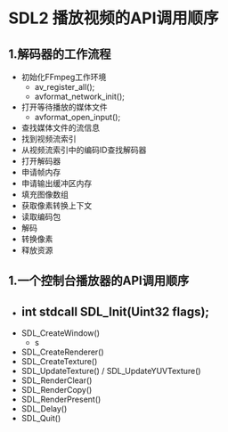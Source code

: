 # SDL2 播放视频的API调用顺序 #

## 1.解码器的工作流程 ##
- 初始化FFmpeg工作环境
	- av_register_all();
	- avformat_network_init();
- 打开等待播放的媒体文件
	- avformat_open_input();
- 查找媒体文件的流信息
- 找到视频流索引
- 从视频流索引中的编码ID查找解码器
- 打开解码器
- 申请帧内存
- 申请输出缓冲区内存
- 填充图像数组
- 获取像素转换上下文
- 读取编码包
- 解码
- 转换像素
- 释放资源

## 1.一个控制台播放器的API调用顺序 ##
- int stdcall SDL_Init(Uint32 flags); 
	- 
- SDL_CreateWindow()
	- s
- SDL_CreateRenderer()
- SDL_CreateTexture()
- SDL_UpdateTexture() / SDL_UpdateYUVTexture()
- SDL_RenderClear()
- SDL_RenderCopy()
- SDL_RenderPresent()
- SDL_Delay()
- SDL_Quit()